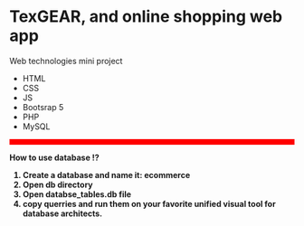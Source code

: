 # TexGEAR, and online shopping web app
Web technologies mini project <br>
<ul>
  <li>HTML</li>
  <li>CSS</li>
  <li>JS</li>
  <li>Bootsrap 5</li>
  <li>PHP</li>
  <li>MySQL</li>
</ul>
<hr style="height: 10px; background: red;">
<b>How to use database !?<b>
<ol>
  <li>Create a database and name it: <b>ecommerce<b></li>
  <li>Open db directory</li>
  <li>Open databse_tables.db file</li>
  <li>copy querries and run them on your favorite unified visual tool for database architects.</li>
</ol>

